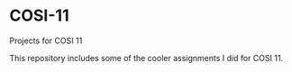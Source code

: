 # COSI-11
Projects for COSI 11

This repository includes some of the cooler assignments I did for COSI 11.
